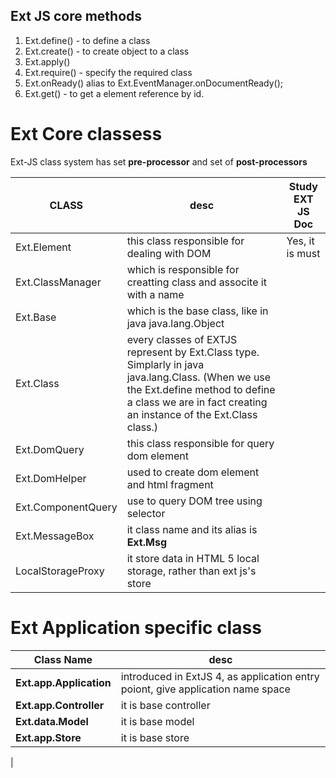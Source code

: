 
## Ext JS core methods

1. Ext.define() -  to define a class
2. Ext.create() - to create object to a class
3. Ext.apply()
4. Ext.require() - specify the required class
5. Ext.onReady() alias to Ext.EventManager.onDocumentReady();
6. Ext.get() - to get a element reference by id.

# Ext Core classess

 Ext-JS class system has set **pre-processor** and set of **post-processors**

| CLASS               | desc                                                       | Study EXT JS Doc |
|--------             |--------                                                    |--|
|Ext.Element          |    this class responsible for dealing with DOM             | Yes, it is must |
|Ext.ClassManager     |   which is responsible for creatting class and associte it with a name     |
|Ext.Base             |   which is the base class, like in java java.lang.Object     |
|Ext.Class            |   every classes of EXTJS represent by Ext.Class type. Simplarly in java java.lang.Class. (When we use the Ext.define method to define a class we are in fact creating an instance of the Ext.Class class.) |
|Ext.DomQuery         |   this class responsible for query dom element     |
|Ext.DomHelper        |   used to create dom element and html fragment    |
|Ext.ComponentQuery   |   use to query DOM tree using selector    |
|Ext.MessageBox       |   it class name and its alias is **Ext.Msg**    |
|LocalStorageProxy    | it store data in HTML 5 local storage, rather than ext js's store|



# Ext Application specific class

| Class Name | desc |
|--------|--------|
|     **Ext.app.Application**    |  introduced in ExtJS 4, as application entry poiont, give application name space      |
|     **Ext.app.Controller**    |  it is base controller    |
|     **Ext.data.Model**    |  it is base model    |
|     **Ext.app.Store**    |  it is base store    |
|  
